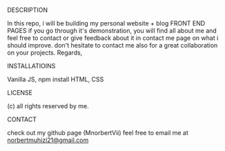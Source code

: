DESCRIPTION

In this repo, i will be building my personal website + blog FRONT END PAGES if you go through it's demonstration,
you will find all about me and feel free to contact or give feedback about it in  contact me page
on what i should improve. don't hesitate to contact me also for a great collaboration on your projects. 
Regards,

INSTALLATIOINS

Vanilla JS, npm install
HTML, CSS

LICENSE

(c) all rights reserved by me.

CONTACT

check out my github page (MnorbertVii)
feel free to email me at norbertmuhizi21@gmail.com

